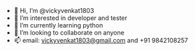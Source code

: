 - 👋 Hi, I’m @vickyvenkat1803
- 👀 I’m interested in developer and tester
- 🌱 I’m currently learning python
- 💞️ I’m looking to collaborate on anyone
- 📫 email: vickyvenkat1803@gmail.com and +91 9842108257


<!---
vickyvenkat1803/vickyvenkat1803 is a ✨ special ✨ repository because its `README.md` (this file) appears on your GitHub profile.
You can click the Preview link to take a look at your changes.
--->
